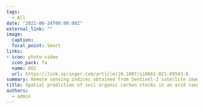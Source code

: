 ```yaml
---
tags:
  - All
date: "2021-06-24T00:00:00Z"
external_link: ""
image:
  caption: 
  focal_point: Smart
links:
- icon: photo-video
  icon_pack: fa
  name: DOI
  url: https://link.springer.com/article/10.1007/s10661-021-09543-8
summary: Remote sensing indices obtained from Sentinel-2 satellite images are closely related to SOCS changes in the study area. Therefore, using environmental variables with high spatial resolution greatly increases the accuracy of predicting the target variable, while saving costs and time for researches. 
title: Spatial prediction of soil organic carbon stocks in an arid rangeland using machine learning algorithms
authors: 
  - admin
---
```

